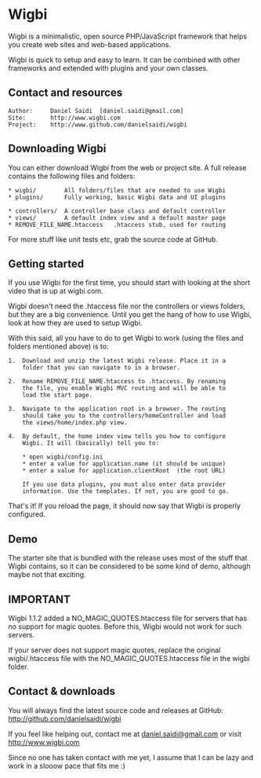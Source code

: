 Wigbi
=====

Wigbi is a minimalistic, open source PHP/JavaScript framework that
helps you create web sites and web-based applications.

Wigbi is quick to setup and easy to learn. It can be combined with
other frameworks and extended with plugins and your own classes.


Contact and resources
---------------------

	Author:		Daniel Saidi  [daniel.saidi@gmail.com]
	Site:		http://www.wigbi.com
	Project:	http://www.github.com/danielsaidi/wigbi


Downloading Wigbi
-----------------

You can either download Wigbi from the web or project site. A full
release contains the following files and folders:

	* wigbi/		All folders/files that are needed to use Wigbi
	* plugins/		Fully working, basic Wigbi data and UI plugins

	* controllers/	A controller base class and default controller
	* views/		A default index view and a default master page
	* REMOVE_FILE_NAME.htaccess   .htaccess stub, used for routing

For more stuff like unit tests etc, grab the source code at GitHub.


Getting started
---------------

If you use Wigbi for the first time, you should start with looking
at the short video that is up at wigbi.com.

Wigbi doesn't need the .htaccess file nor the controllers or views
folders, but they are a big convenience. Until you get the hang of
how to use Wigbi, look at how they are used to setup Wigbi.

With this said, all you have to do to get Wigbi to work (using the
files and folders mentioned above) is to:

	1.	Download and unzip the latest Wigbi release. Place it in a
		folder that you can navigate to in a browser. 
	
	2.	Rename REMOVE_FILE_NAME.htaccess to .htaccess. By renaming
		the file, you enable Wigbi MVC routing and will be able to
		load the start page.
	
	3.	Navigate to the application root in a browser. The routing
		should take you to the controllers/homeController and load
		the views/home/index.php view.
		
	4.	By default, the home index view tells you how to configure
		Wigbi. It will (basically) tell you to:

		* open wigbi/config.ini
		* enter a value for application.name (it should be unique)
		* enter a value for application.clientRoot  (the root URL)

		If you use data plugins, you must also enter data provider
		information. Use the templates. If not, you are good to go.   

That's it! If you reload the page, it should now say that Wigbi is
properly configured.


Demo
----

The starter site that is bundled with the release uses most of the
stuff that Wigbi contains, so it can be considered to be some kind
of demo, although maybe not that exciting.


IMPORTANT
---------

Wigbi 1.1.2 added a NO_MAGIC_QUOTES.htaccess file for servers that
has no support for magic quotes. Before this, Wigbi would not work
for such servers.

If your server does not support magic quotes, replace the original
wigbi/.htaccess file with the NO_MAGIC_QUOTES.htaccess file in the
wigbi folder.


Contact & downloads
-------------------

You will always find the latest source code and releases at GitHub:
http://github.com/danielsaidi/wigbi

If you feel like helping out, contact me at daniel.saidi@gmail.com
or visit http://www.wigbi.com

Since no one has taken contact with me yet, I assume that I can be
lazy and work in a slooow pace that fits me :)
